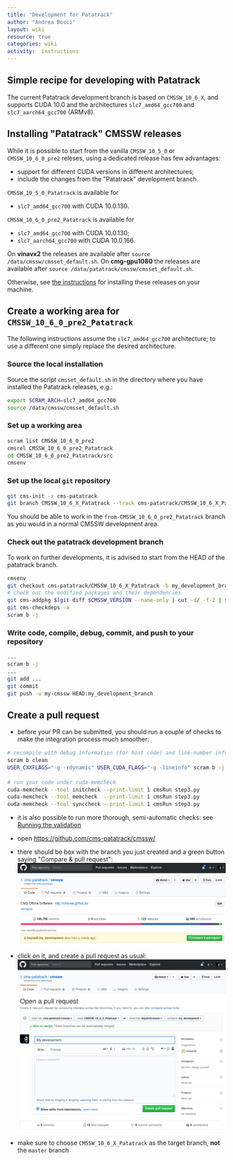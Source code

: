 ```yaml
---
title: "Development for Patatrack"
author: "Andrea Bocci"
layout: wiki
resource: true
categories: wiki
activity:  instructions
---
```


## Simple recipe for developing with Patatrack
The current Patatrack development branch is based on `CMSSW_10_6_X`, and supports CUDA 10.0 and the architectures
`slc7_amd64_gcc700` and `slc7_aarch64_gcc700` (ARMv8).


## Installing "Patatrack" CMSSW releases
While it is possible to start from the vanilla `CMSSW_10_5_0` or `CMSSW_10_6_0_pre2` releses, using a dedicated release has few advantages:
  - support for different CUDA versions in different architectures;
  - include the changes from the "Patatrack" development branch.

`CMSSW_10_5_0_Patatrack` is available for
  - `slc7_amd64_gcc700` with CUDA 10.0.130.

`CMSSW_10_6_0_pre2_Patatrack` is available for
  - `slc7_amd64_gcc700` with CUDA 10.0.130;
  - `slc7_aarch64_gcc700` with CUDA 10.0.166.

On **vinavx2** the releases are available after `source /data/cmssw/cmsset_default.sh`.
On **cmg-gpu1080** the releases are available after `source /data/patatrack/cmssw/cmsset_default.sh`.

Otherwise, see [the instructions](PatatrackReleases.md) for installing these releases on your machine.


## Create a working area for `CMSSW_10_6_0_pre2_Patatrack`

The following instructions assume the `slc7_amd64_gcc700` architecture; to use a different one simply replace the desired architecture.

### Source the local installation
Source the script `cmsset_default.sh` in the directory where you have installed the Patatrack releases, e.g.:

```bash
export SCRAM_ARCH=slc7_amd64_gcc700
source /data/cmssw/cmsset_default.sh
```

### Set up a working area
```bash
scram list CMSSW_10_6_0_pre2
cmsrel CMSSW_10_6_0_pre2_Patatrack
cd CMSSW_10_6_0_pre2_Patatrack/src
cmsenv
```


### Set up the local `git` repository
```bash
git cms-init -x cms-patatrack
git branch CMSSW_10_6_X_Patatrack --track cms-patatrack/CMSSW_10_6_X_Patatrack
```

You should be able to work in the `from-CMSSW_10_6_0_pre2_Patatrack` branch as you would in a normal CMSSW development area.


### Check out the patatrack development branch
To work on further developments, it is advised to start from the HEAD of the patatrack branch.

```bash
cmsenv
git checkout cms-patatrack/CMSSW_10_6_X_Patatrack -b my_development_branch
# check out the modified packages and their dependencies
git cms-addpkg $(git diff $CMSSW_VERSION --name-only | cut -d/ -f-2 | sort -u)
git cms-checkdeps -a
scram b -j
```


### Write code, compile, debug, commit, and push to your repository
```bash
...
scram b -j
...
git add ...
git commit
git push -u my-cmssw HEAD:my_development_branch
```


## Create a pull request
  - before your PR can be submitted, you should run a couple of checks to make the integration process much smoother:
  ```bash
  # recompile with debug information (for host code) and line-number information (for device code)
  scram b clean
  USER_CXXFLAGS="-g -rdynamic" USER_CUDA_FLAGS="-g -lineinfo" scram b -j
  
  # run your code under cuda-memcheck
  cuda-memcheck --tool initcheck --print-limit 1 cmsRun step3.py
  cuda-memcheck --tool memcheck  --print-limit 1 cmsRun step3.py
  cuda-memcheck --tool synccheck --print-limit 1 cmsRun step3.py
  ```

  - it is also possible to run more thorough, semi-automatic checks: see [Running the validation](PatatrackValidation.md)

  - open https://github.com/cms-patatrack/cmssw/

  - there should be box with the branch you just created and a green button saying "Compare & pull request":
    ![Compare & pull request](screenshot1.png "Compare & pull request")

  - click on it, and create a pull request as usual:
    ![Create a pull request](screenshot2.png "Create a request")

  - make sure to choose `CMSSW_10_6_X_Patatrack` as the target branch, **not** the `master` branch
